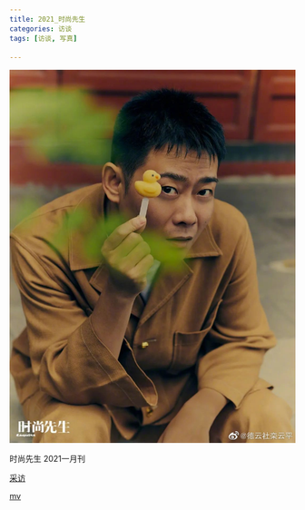 ```yaml
---
title: 2021_时尚先生
categories: 访谈
tags: [访谈, 写真]

---
```


![](https://raw.githubusercontent.com/rhenginium/image/main/img-16166510222780008d46c187814064d2dfea5337b93c5.jpg)

时尚先生 2021一月刊

[采访](https://m.weibo.cn/1195397063/4597692661767894)

[mv](https://m.weibo.cn/1195397063/4599512104970373)